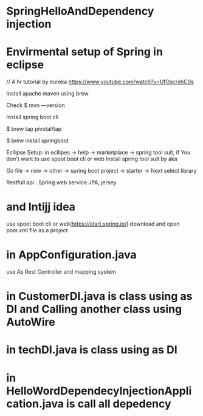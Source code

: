 # SpringHelloAndDependency injection



# Envirmental setup of Spring in eclipse 
// 4 hr tutorial by eureka
https://www.youtube.com/watch?v=UfOxcrxhC0s

Install apache maven using brew

Check $ mvn —version

Install spring boot cli

$ brew tap pivotal/tap

$ brew install springboot


Ecllipse Setup: in ecllipes -> help -> marketplace -> spring tool suit, if You don't want to use spoot boot cli or web
Install spring tool suit by aka

Go file -> new -> other -> spring boot project -> starter -> Next select library

Restfull api :
Spring web service
JPA,
jersey


# and Intijj idea
use spoot boot cli 
or web(https://start.spring.io/) download and open pom.xml file as a project
 
# in AppConfiguration.java

use As Rest Controller and mapping system

# in CustomerDI.java is class using as DI and Calling another class using AutoWire

# in techDI.java is class using as DI

# in HelloWordDependecyInjectionApplication.java is call all depedency
